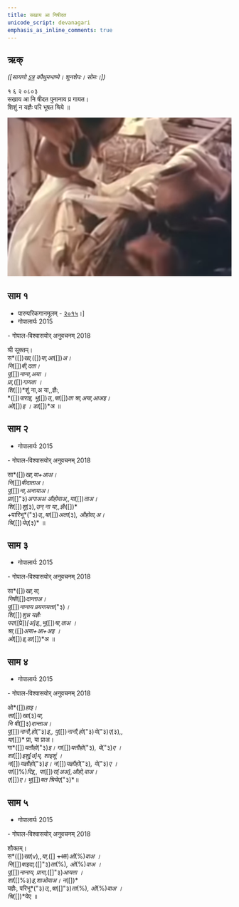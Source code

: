 ```yaml
---
title: सखाय आ निषीदत 
unicode_script: devanagari  
emphasis_as_inline_comments: true
---   
```


## ऋक्

*([सायणो [ऽत्र](https://archive.org/details/SamaVedaSanhitaWithSayanabhashyaVolume1SatyavrataSamasrami1874bis/page/n151) कौथुमभाष्ये। शुनशेपः। सोमः।])*

१ ६ २ ०८०३  
सखाय आ नि षीदत पुनानाय प्र गायत।  
शिशुं न यज्ञैः परि भूषत श्रिये ॥

![](../images/soma-purification.png)


## साम १
- पारम्परिकगानमूलम् - [२०१५](https://archive.org/stream/sAmaveda-jaiminIya-paravastu-paramparA-docs/UDAKA%20SAANTHI%20SAAMAANI#page/n2/mode/1up&sa=D&ust=1542425956390000)।]
- गोपालार्यः 2015  
<div class="audioEmbed" src="https://archive
.org/download/jaiminIya-sAma-gAna-paravastu-tradition-gopAla-2015/sakhAya-A-ni-ShIdata-1-shrI-sUktam.mp3"></div>
- गोपाल-विश्वासयोर् अनुवचनम् 2018  
<div class="audioEmbed" src="https://archive
.org/download/jaiminIya-sAma-gAna-paravastu-tradition-anuvachanam-gopAla-vishvAsa-2018/sakhAya-A-ni-ShIdata-1-shrI-sUktam.mp3"></div>

श्री सूक्तम्।  
स*([])*खा,*([])*या,आ*([])*अ।  
नि*([])*षी,दता।  
पु*([])*नाना,अया ।  
प्रा,*([])*गायता ।  
शि*([])*शुं ना,अ या,,ज्ञैः,  
*([])*पाराइ, भू*([])*उ,,षा*([])*ता श्रा,अया,आअइ।  
ओ*([])*इ । डा*([])*अ ॥

  
## साम २
- गोपालार्यः 2015  
<div class="audioEmbed" src="https://archive
.org/download/jaiminIya-sAma-gAna-paravastu-tradition-gopAla-2015/sakhAya-A-ni-ShIdata-2.mp3"></div>
- गोपाल-विश्वासयोर् अनुवचनम् 2018  
<div class="audioEmbed" src="https://archive
.org/download/jaiminIya-sAma-gAna-paravastu-tradition-anuvachanam-gopAla-vishvAsa-2018/sakhAya-A-ni-ShIdata-2.mp3"></div>

सा*([])*खा,या+आअ।  
नि*([])*षीदाताअ।  
पु*([])*ना,अनायाअ।  
प्रा*([]"३)*अगाअअ औहोवाअ,,या*([])*ताअ।  
शि*([])*शू*(३)*,उन् ना या,,ज्ञैः*([])*  
+पारिभू*("३)*उ,,षा*([])*अता*(३)*, औहोवा,अ।  
श्रि*([])*येए*(३)* ॥

## साम ३
- गोपालार्यः 2015  
<div class="audioEmbed" src="https://archive
.org/download/jaiminIya-sAma-gAna-paravastu-tradition-gopAla-2015/sakhAya-A-ni-ShIdata-3.mp3"></div>
- गोपाल-विश्वासयोर् अनुवचनम् 2018  
<div class="audioEmbed" src="https://archive
.org/download/jaiminIya-sAma-gAna-paravastu-tradition-anuvachanam-gopAla-vishvAsa-2018/sakhAya-A-ni-ShIdata-3.mp3"></div>

सा*([])*खा,या,  
निषी*([])*दान्ताअ।  
पु*([])*नानाय प्रयगायता*("३)*।  
शि*([])*शुन्न यज्ञैः  
परा*([प्रे])*[अ]इ,,भू*([])*षा,ताअ ।  
श्रा,*([])*अया+आ+अइ ।  
ओ*([])*इ,डा*([])*अ ॥

  
## साम ४
- गोपालार्यः 2015  
<div class="audioEmbed" src="https://archive
.org/download/jaiminIya-sAma-gAna-paravastu-tradition-gopAla-2015/sakhAya-A-ni-ShIdata-4.mp3"></div>
- गोपाल-विश्वासयोर् अनुवचनम् 2018  
<div class="audioEmbed" src="https://archive
.org/download/jaiminIya-sAma-gAna-paravastu-tradition-anuvachanam-gopAla-vishvAsa-2018/sakhAya-A-ni-ShIdata-4.mp3"></div>

ओ*([])*हाइ।  
सा*([])*खा*(३)*या,  
नि षी*([]३)*दान्ताअ।  
पु*([])*नानौ,हो*("३)*इ,, पु*([])*नानौ,हो*("३)*ये*("३)*ए*(३)*,,  
या*([])* प्रा, या प्राअ।  
गा*([])*यतौहो*("३)*इ। गा*([])*यतौहो*("३)*, ये*("३)*ए ।  
शा*([])*इशु[उ]म्, शाइशूं ।  
न*([])*यज्ञौहो*("३)*इ। न*([])*यज्ञौहो*("३)*, ये*("३)*ए ।  
पा*([]%)*रिइ,, पा*([])*रा[अअ],औहो,वाअ।  
ए*([])*ए। भू*([])*षत श्रियेए*("३)*॥


## साम ५
- गोपालार्यः 2015  
<div class="audioEmbed" src="https://archive
.org/download/jaiminIya-sAma-gAna-paravastu-tradition-gopAla-2015/sakhAya-A-ni-ShIdata-5-shauktam.mp3"></div>
- गोपाल-विश्वासयोर् अनुवचनम् 2018  
<div class="audioEmbed" src="https://archive
.org/download/jaiminIya-sAma-gAna-paravastu-tradition-anuvachanam-gopAla-vishvAsa-2018/sakhAya-A-ni-ShIdata-5-shauktam.mp3"></div>

शौक्तम्।  
स*([])*खा*(v)*,,या,*([] ~~+आ~~)*ओ*(%)*वाअ ।  
नि*([])*षाइदा,*([]"३)*ता*(%)*, ओ*(%)*वाअ ।  
पु*([])*नानाय, प्रागा,*([]"३)*आयता ।  
शा*([]%३)*इ,शाओवाअ। न*([])*  
यज्ञैः, परिभू*("३)*उ,,षा*([]"३)*ता*(%)*, ओ*(%)*वाअ ।  
श्रि*([])*येए ॥
